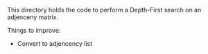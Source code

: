 This directory holds the code to perform a Depth-First search on an adjenceny matrix.

Things to improve:
- Convert to adjencency list